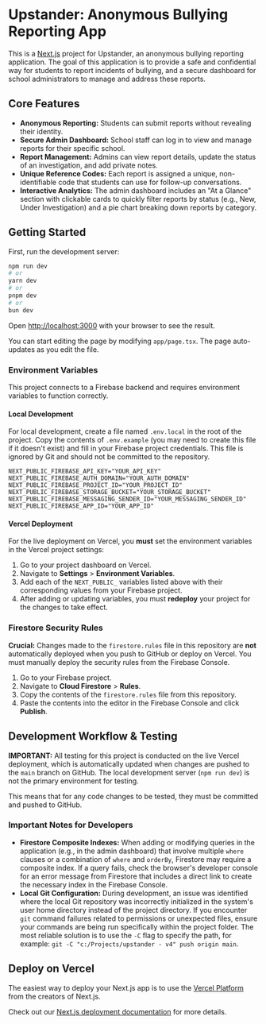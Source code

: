 # Upstander: Anonymous Bullying Reporting App

This is a [Next.js](https://nextjs.org) project for Upstander, an anonymous bullying reporting application. The goal of this application is to provide a safe and confidential way for students to report incidents of bullying, and a secure dashboard for school administrators to manage and address these reports.

## Core Features

- **Anonymous Reporting:** Students can submit reports without revealing their identity.
- **Secure Admin Dashboard:** School staff can log in to view and manage reports for their specific school.
- **Report Management:** Admins can view report details, update the status of an investigation, and add private notes.
- **Unique Reference Codes:** Each report is assigned a unique, non-identifiable code that students can use for follow-up conversations.
- **Interactive Analytics:** The admin dashboard includes an "At a Glance" section with clickable cards to quickly filter reports by status (e.g., New, Under Investigation) and a pie chart breaking down reports by category.

## Getting Started

First, run the development server:

```bash
npm run dev
# or
yarn dev
# or
pnpm dev
# or
bun dev
```

Open [http://localhost:3000](http://localhost:3000) with your browser to see the result.

You can start editing the page by modifying `app/page.tsx`. The page auto-updates as you edit the file.

### Environment Variables

This project connects to a Firebase backend and requires environment variables to function correctly.

#### Local Development

For local development, create a file named `.env.local` in the root of the project. Copy the contents of `.env.example` (you may need to create this file if it doesn't exist) and fill in your Firebase project credentials. This file is ignored by Git and should not be committed to the repository.

```
NEXT_PUBLIC_FIREBASE_API_KEY="YOUR_API_KEY"
NEXT_PUBLIC_FIREBASE_AUTH_DOMAIN="YOUR_AUTH_DOMAIN"
NEXT_PUBLIC_FIREBASE_PROJECT_ID="YOUR_PROJECT_ID"
NEXT_PUBLIC_FIREBASE_STORAGE_BUCKET="YOUR_STORAGE_BUCKET"
NEXT_PUBLIC_FIREBASE_MESSAGING_SENDER_ID="YOUR_MESSAGING_SENDER_ID"
NEXT_PUBLIC_FIREBASE_APP_ID="YOUR_APP_ID"
```

#### Vercel Deployment

For the live deployment on Vercel, you **must** set the environment variables in the Vercel project settings:

1.  Go to your project dashboard on Vercel.
2.  Navigate to **Settings** > **Environment Variables**.
3.  Add each of the `NEXT_PUBLIC_` variables listed above with their corresponding values from your Firebase project.
4.  After adding or updating variables, you must **redeploy** your project for the changes to take effect.

### Firestore Security Rules

**Crucial:** Changes made to the `firestore.rules` file in this repository are **not** automatically deployed when you push to GitHub or deploy on Vercel. You must manually deploy the security rules from the Firebase Console.

1.  Go to your Firebase project.
2.  Navigate to **Cloud Firestore** > **Rules**.
3.  Copy the contents of the `firestore.rules` file from this repository.
4.  Paste the contents into the editor in the Firebase Console and click **Publish**.


## Development Workflow & Testing

**IMPORTANT:** All testing for this project is conducted on the live Vercel deployment, which is automatically updated when changes are pushed to the `main` branch on GitHub. The local development server (`npm run dev`) is not the primary environment for testing.

This means that for any code changes to be tested, they must be committed and pushed to GitHub.

### Important Notes for Developers

*   **Firestore Composite Indexes:** When adding or modifying queries in the application (e.g., in the admin dashboard) that involve multiple `where` clauses or a combination of `where` and `orderBy`, Firestore may require a composite index. If a query fails, check the browser's developer console for an error message from Firestore that includes a direct link to create the necessary index in the Firebase Console.
*   **Local Git Configuration:** During development, an issue was identified where the local Git repository was incorrectly initialized in the system's user home directory instead of the project directory. If you encounter `git` command failures related to permissions or unexpected files, ensure your commands are being run specifically within the project folder. The most reliable solution is to use the `-C` flag to specify the path, for example: `git -C "c:/Projects/upstander - v4" push origin main`.

## Deploy on Vercel

The easiest way to deploy your Next.js app is to use the [Vercel Platform](https://vercel.com/new?utm_medium=default-template&filter=next.js&utm_source=create-next-app&utm_campaign=create-next-app-readme) from the creators of Next.js.

Check out our [Next.js deployment documentation](https://nextjs.org/docs/app/building-your-application/deploying) for more details.
